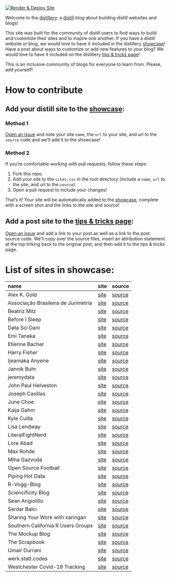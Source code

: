 <!-- README.md is generated from README.Rmd. Please edit that file -->
<!-- badges: start -->

[![Render & Deploy
Site](https://github.com/jhelvy/distillery/actions/workflows/build_site.yml/badge.svg?branch=main)](https://github.com/jhelvy/distillery/actions/workflows/build_site.yml)
<!-- badges: end -->

Welcome to the [distillery](https://jhelvy.github.io/distillery/): a
[distill](https://rstudio.github.io/distill/) blog about building
distill websites and blogs!

This site was built for the community of distill users to find ways to
build and customize their sites and to inspire one another. If you have
a distill website or blog, we would love to have it included in the
distillery
[showcase](https://jhelvy.github.io/distillery/showcase.html)! Have a
post about ways to customize or add new features to your blog? We would
love to have it included on the distillery [tips & tricks
page](https://jhelvy.github.io/distillery/tips_and_tricks.html)!

This is an inclusive community of blogs for everyone to learn from.
Please, add yourself!

How to contribute
=================

Add your distill site to the [showcase](https://jhelvy.github.io/distillery/showcase.html):
-------------------------------------------------------------------------------------------

### Method 1

[Open an issue](https://github.com/jhelvy/distillery/issues) and note
your site `name`, the `url` to your site, and url to the `source` code
and we’ll add it to the showcase!

### Method 2

If you’re comfortable working with pull requests, follow these steps:

1.  Fork this repo.
2.  Add your site to the `sites.csv` in the root directory (include a
    `name`, `url` to the site, and url to the `source`).
3.  Open a pull request to include your changes!

That’s it! Your site will be automatically added to the
[showcase](https://jhelvy.github.io/distillery/showcase.html), complete
with a screen shot and the links to the site and source!

Add a post site to the [tips & tricks page](https://jhelvy.github.io/distillery/tips_and_tricks.html):
------------------------------------------------------------------------------------------------------

[Open an issue](https://github.com/jhelvy/distillery/issues) and add a
link to your post as well as a link to the post source code. We’ll copy
over the source files, insert an attribution statement at the top
linking back to the original post, and then add it to the tips & tricks
page.

List of sites in showcase:
==========================

<table>
<thead>
<tr class="header">
<th style="text-align: left;">name</th>
<th style="text-align: left;">site</th>
<th style="text-align: left;">source</th>
</tr>
</thead>
<tbody>
<tr class="odd">
<td style="text-align: left;">Alex K. Gold</td>
<td style="text-align: left;"><a href="https://alexkgold.space/">site</a></td>
<td style="text-align: left;"><a href="https://github.com/akgold/akg_site">source</a></td>
</tr>
<tr class="even">
<td style="text-align: left;">Associação Brasileira de Jurimetria</td>
<td style="text-align: left;"><a href="https://lab.abj.org.br/">site</a></td>
<td style="text-align: left;"><a href="https://github.com/abjur/blog">source</a></td>
</tr>
<tr class="odd">
<td style="text-align: left;">Beatriz Milz</td>
<td style="text-align: left;"><a href="https://beatrizmilz.com/">site</a></td>
<td style="text-align: left;"><a href="https://github.com/beatrizmilz/blog">source</a></td>
</tr>
<tr class="even">
<td style="text-align: left;">Before I Sleep</td>
<td style="text-align: left;"><a href="https://milesmcbain.xyz/">site</a></td>
<td style="text-align: left;"><a href="https://github.com/MilesMcBain/milesmcbain.com/">source</a></td>
</tr>
<tr class="odd">
<td style="text-align: left;">Data Sci Dani</td>
<td style="text-align: left;"><a href="https://datascidani.com/">site</a></td>
<td style="text-align: left;"><a href="https://github.com/danielle-b/datascidani2">source</a></td>
</tr>
<tr class="even">
<td style="text-align: left;">Emi Tanaka</td>
<td style="text-align: left;"><a href="https://emitanaka.org/">site</a></td>
<td style="text-align: left;"><a href="https://github.com/emitanaka/emitanaka.github.io">source</a></td>
</tr>
<tr class="odd">
<td style="text-align: left;">Etienne Bacher</td>
<td style="text-align: left;"><a href="https://www.etiennebacher.com/">site</a></td>
<td style="text-align: left;"><a href="https://github.com/etiennebacher/personal_website_distill">source</a></td>
</tr>
<tr class="even">
<td style="text-align: left;">Harry Fisher</td>
<td style="text-align: left;"><a href="https://hfshr.xyz">site</a></td>
<td style="text-align: left;"><a href="https://github.com/hfshr/distill_blog">source</a></td>
</tr>
<tr class="odd">
<td style="text-align: left;">Ijeamaka Anyene</td>
<td style="text-align: left;"><a href="https://ijeamaka-anyene.netlify.app/">site</a></td>
<td style="text-align: left;"><a href="https://github.com/Ijeamakaanyene/ijeamaka-anyene">source</a></td>
</tr>
<tr class="even">
<td style="text-align: left;">Jannik Buhr</td>
<td style="text-align: left;"><a href="https://jmbuhr.de">site</a></td>
<td style="text-align: left;"><a href="https://github.com/jmbuhr/jmbuhr.github.io">source</a></td>
</tr>
<tr class="odd">
<td style="text-align: left;">jeremydata</td>
<td style="text-align: left;"><a href="https://jeremydata.com/">site</a></td>
<td style="text-align: left;"><a href="https://github.com/jeremy-allen/jeremydata_blog">source</a></td>
</tr>
<tr class="even">
<td style="text-align: left;">John Paul Helveston</td>
<td style="text-align: left;"><a href="https://jhelvy.github.io/">site</a></td>
<td style="text-align: left;"><a href="https://github.com/jhelvy/jhelvy.github.io/">source</a></td>
</tr>
<tr class="odd">
<td style="text-align: left;">Joseph Casillas</td>
<td style="text-align: left;"><a href="https://www.jvcasillas.com/">site</a></td>
<td style="text-align: left;"><a href="https://github.com/jvcasillas/jvcasillas.github.io">source</a></td>
</tr>
<tr class="even">
<td style="text-align: left;">June Choe</td>
<td style="text-align: left;"><a href="https://yjunechoe.github.io/">site</a></td>
<td style="text-align: left;"><a href="https://github.com/yjunechoe/yjunechoe.github.io">source</a></td>
</tr>
<tr class="odd">
<td style="text-align: left;">Kaija Gahm</td>
<td style="text-align: left;"><a href="https://kaijagahm.netlify.app/">site</a></td>
<td style="text-align: left;"><a href="https://github.com/kaijagahm/kaija_bean">source</a></td>
</tr>
<tr class="even">
<td style="text-align: left;">Kyle Cuilla</td>
<td style="text-align: left;"><a href="https://kcanalytics.netlify.app/">site</a></td>
<td style="text-align: left;"><a href="https://github.com/kcuilla/kc_analytics">source</a></td>
</tr>
<tr class="odd">
<td style="text-align: left;">Lisa Lendway</td>
<td style="text-align: left;"><a href="https://lisalendway.netlify.app/">site</a></td>
<td style="text-align: left;"><a href="https://github.com/llendway/lisalendway_distill">source</a></td>
</tr>
<tr class="even">
<td style="text-align: left;">LiteralFightNerd</td>
<td style="text-align: left;"><a href="https://literalfightnerd.com/">site</a></td>
<td style="text-align: left;"><a href="https://github.com/NateLatshaw/LiteralFightNerd">source</a></td>
</tr>
<tr class="odd">
<td style="text-align: left;">Lore Abad</td>
<td style="text-align: left;"><a href="https://loreabad6.github.io/">site</a></td>
<td style="text-align: left;"><a href="https://github.com/loreabad6/loreabad6.github.io">source</a></td>
</tr>
<tr class="even">
<td style="text-align: left;">Max Rohde</td>
<td style="text-align: left;"><a href="https://maximilianrohde.com">site</a></td>
<td style="text-align: left;"><a href="https://github.com/maxdrohde/blog">source</a></td>
</tr>
<tr class="odd">
<td style="text-align: left;">Miha Gazvoda</td>
<td style="text-align: left;"><a href="https://mihagazvoda.com/">site</a></td>
<td style="text-align: left;"><a href="https://github.com/mihagazvoda/mihagazvoda.com">source</a></td>
</tr>
<tr class="even">
<td style="text-align: left;">Open Source Football</td>
<td style="text-align: left;"><a href="https://www.opensourcefootball.com/">site</a></td>
<td style="text-align: left;"><a href="https://github.com/mrcaseb/open-source-football">source</a></td>
</tr>
<tr class="odd">
<td style="text-align: left;">Piping Hot Data</td>
<td style="text-align: left;"><a href="https://www.pipinghotdata.com/">site</a></td>
<td style="text-align: left;"><a href="https://github.com/shannonpileggi/pipinghotdata_distill">source</a></td>
</tr>
<tr class="even">
<td style="text-align: left;">R-Vogg-Blog</td>
<td style="text-align: left;"><a href="https://r-vogg-blog.netlify.app/">site</a></td>
<td style="text-align: left;"><a href="https://github.com/richardvogg/r-vogg-blog">source</a></td>
</tr>
<tr class="odd">
<td style="text-align: left;">Sciencificity Blog</td>
<td style="text-align: left;"><a href="https://sciencificity-blog.netlify.app/">site</a></td>
<td style="text-align: left;"><a href="https://github.com/sciencificity/Blog_Vebash">source</a></td>
</tr>
<tr class="even">
<td style="text-align: left;">Sean Angiolillo</td>
<td style="text-align: left;"><a href="https://sean.rbind.io">site</a></td>
<td style="text-align: left;"><a href="https://github.com/seanangio/distill_blog">source</a></td>
</tr>
<tr class="odd">
<td style="text-align: left;">Serdar Balcı</td>
<td style="text-align: left;"><a href="https://www.serdarbalci.com/">site</a></td>
<td style="text-align: left;"><a href="https://github.com/sbalci/sbalci.github.io/">source</a></td>
</tr>
<tr class="even">
<td style="text-align: left;">Sharing Your Work with xaringan</td>
<td style="text-align: left;"><a href="https://spcanelon.github.io/xaringan-basics-and-beyond">site</a></td>
<td style="text-align: left;"><a href="https://github.com/spcanelon/xaringan-basics-and-beyond">source</a></td>
</tr>
<tr class="odd">
<td style="text-align: left;">Southern California R Users Groups</td>
<td style="text-align: left;"><a href="https://socalr.org/">site</a></td>
<td style="text-align: left;"><a href="https://github.com/laRusers/socalr.org">source</a></td>
</tr>
<tr class="even">
<td style="text-align: left;">The Mockup Blog</td>
<td style="text-align: left;"><a href="https://themockup.netlify.app/">site</a></td>
<td style="text-align: left;"><a href="https://github.com/jthomasmock/radix_themockup">source</a></td>
</tr>
<tr class="odd">
<td style="text-align: left;">The Scrapbook</td>
<td style="text-align: left;"><a href="https://eliocamp.github.io/scrapbook/">site</a></td>
<td style="text-align: left;"><a href="https://github.com/eliocamp/scrapbook">source</a></td>
</tr>
<tr class="even">
<td style="text-align: left;">Umair Durrani</td>
<td style="text-align: left;"><a href="https://udurrani.netlify.app/">site</a></td>
<td style="text-align: left;"><a href="https://github.com/durraniu/udurrani_distill">source</a></td>
</tr>
<tr class="odd">
<td style="text-align: left;">werk.statt.codes</td>
<td style="text-align: left;"><a href="https://werk.statt.codes/">site</a></td>
<td style="text-align: left;"><a href="https://github.com/werkstattcodes/distill_clean">source</a></td>
</tr>
<tr class="even">
<td style="text-align: left;">Westchester Covid-19 Tracking</td>
<td style="text-align: left;"><a href="https://westchester-covid.mattherman.info/">site</a></td>
<td style="text-align: left;"><a href="https://github.com/mfherman/westchester-covid">source</a></td>
</tr>
</tbody>
</table>
